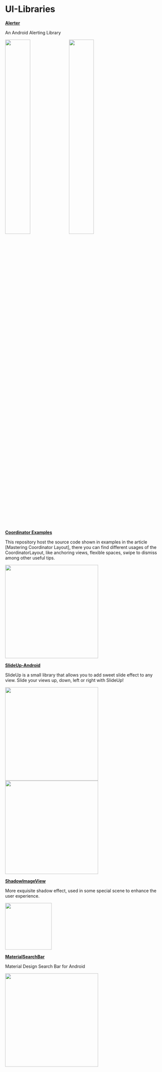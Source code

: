 # UI-Libraries

**[Alerter](https://github.com/Tapadoo/Alerter "Alerter")**

An Android Alerting Library

<div>
<img align="top" src=https://github.com/Tapadoo/Alerter/blob/master/documentation/alert_default.gif width="40%">

<img src=https://github.com/Tapadoo/Alerter/blob/master/documentation/alert_verbose.gif width="40%">
</div>

**[Coordinator Examples](https://github.com/saulmm/CoordinatorExamples)**

This repository host the source code shown in examples in the article [Mastering Coordinator Layout], there you can find different usages of the CoordinatorLayout, like anchoring views, flexible spaces, swipe to dismiss among other useful tips.

<img src=https://github.com/saulmm/CoordinatorExamples/blob/master/art/example.gif width="300">

**[SlideUp-Android](https://github.com/mancj/SlideUp-Android)**

SlideUp is a small library that allows you to add sweet slide effect to any view. Slide your views up, down, left or right with SlideUp!

<img src=https://github.com/mancj/mancj.github.io/blob/master/other/slideup-art/art1.gif width="300"> <img src=https://github.com/mancj/mancj.github.io/blob/master/other/slideup-art/art2.gif width="300">


**[ShadowImageView](https://github.com/yingLanNull/ShadowImageView)**

More exquisite shadow effect, used in some special scene to enhance the user experience.

<img src=https://github.com/yingLanNull/ShadowImageView/raw/master/show/shadow.gif width="150">

**[MaterialSearchBar](https://github.com/mancj/MaterialSearchBar)**

Material Design Search Bar for Android

<img src=https://github.com/mancj/MaterialSearchBar/raw/master/art/preview.gif width="300">

